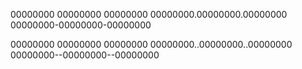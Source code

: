00000000 00000000 00000000
00000000.00000000.00000000
00000000-00000000-00000000

00000000 00000000 00000000
00000000..00000000..00000000
00000000--00000000--00000000
